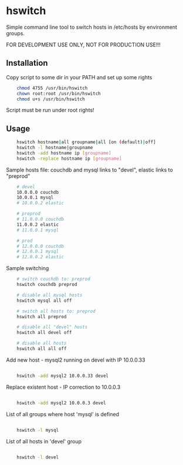 # hswitch

Simple command line tool to switch hosts in /etc/hosts by environment groups.

FOR DEVELOPMENT USE ONLY, NOT FOR PRODUCTION USE!!!

## Installation

Copy script to some dir in your PATH and set up some rights

```bash
    chmod 4755 /usr/bin/hswitch
    chown root:root /usr/bin/hswitch
    chmod u+s /usr/bin/hswitch
```

Script must be run under root rights!

## Usage
```bash
    hswitch hostname|all groupname|all [on (default)|off]
    hswitch -l hostname|groupname
    hswitch -add hostname ip [groupname]
    hswitch -replace hostname ip [groupname]
```

Sample hosts file: couchdb and mysql links to "devel", elastic links to "preprod"

```bash
    # devel
    10.0.0.0 couchdb
    10.0.0.1 mysql
    # 10.0.0.2 elastic

    # preprod
    # 11.0.0.0 couchdb
    11.0.0.2 elastic
    # 11.0.0.1 mysql

    # prod
    # 12.0.0.0 couchdb
    # 12.0.0.1 mysql
    # 12.0.0.2 elastic
```

Sample switching

```bash
    # switch couchdb to: preprod
    hswitch couchdb preprod

    # disable all mysql hosts
    hswitch mysql all off

    # switch all hosts to: preprod
    hswitch all preprod

    # disable all "devel" hosts
    hswitch all devel off

    # disable all hosts
    hswitch all all off

```

Add new host - mysql2 running on devel with IP 10.0.0.33

```bash

    hswitch -add mysql2 10.0.0.33 devel

```

Replace existent host - IP correction to 10.0.0.3

```bash

    hswitch -add mysql2 10.0.0.3 devel

```

List of all groups where host 'mysql' is defined

```bash

    hswitch -l mysql

```

List of all hosts in 'devel' group

```bash

    hswitch -l devel

```